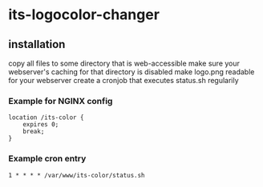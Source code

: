 # its-logocolor-changer

## installation
copy all files to some directory that is web-accessible
make sure your webserver's caching for that directory is disabled
make logo.png readable for your webserver
create a cronjob that executes status.sh regularily


### Example for NGINX config 

```
location /its-color {
	expires 0;
	break;
}
```

### Example cron entry

```
1 * * * * /var/www/its-color/status.sh
```

